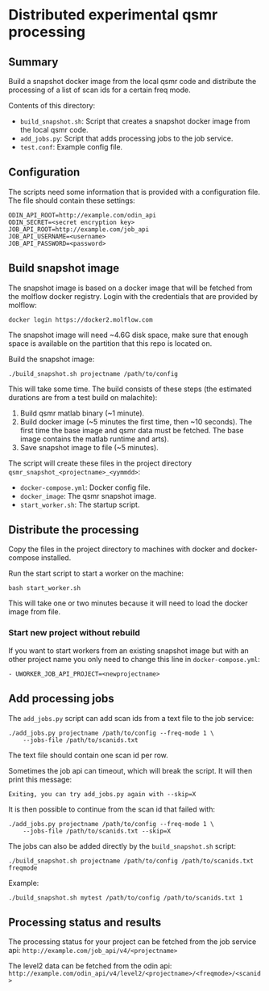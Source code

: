 # Distributed experimental qsmr processing

## Summary

Build a snapshot docker image from the local qsmr code and distribute the
processing of a list of scan ids for a certain freq mode.

Contents of this directory:

* `build_snapshot.sh`: Script that creates a snapshot docker image
  from the local qsmr code.
* `add_jobs.py`: Script that adds processing jobs to the job service.
* `test.conf`: Example config file.

## Configuration

The scripts need some information that is provided with a configuration file.
The file should contain these settings:

    ODIN_API_ROOT=http://example.com/odin_api
    ODIN_SECRET=<secret encryption key>
    JOB_API_ROOT=http://example.com/job_api
    JOB_API_USERNAME=<username>
    JOB_API_PASSWORD=<password>

## Build snapshot image

The snapshot image is based on a docker image that will be fetched from the
molflow docker registry. Login with the credentials that are provided by
molflow:

    docker login https://docker2.molflow.com

The snapshot image will need ~4.6G disk space, make sure that enough space
is available on the partition that this repo is located on.

Build the snapshot image:

    ./build_snapshot.sh projectname /path/to/config

This will take some time. The build consists of these steps (the estimated
durations are from a test build on malachite):

1. Build qsmr matlab binary (~1 minute).
1. Build docker image (~5 minutes the first time, then ~10 seconds). The first
   time the base image and qsmr data must be fetched. The base image contains
   the matlab runtime and arts).
1. Save snapshot image to file (~5 minutes).

The script will create these files in the project directory
`qsmr_snapshot_<projectname>_<yymmdd>`:

* `docker-compose.yml`: Docker config file.
* `docker_image`: The qsmr snapshot image.
* `start_worker.sh`: The startup script.

## Distribute the processing

Copy the files in the project directory to machines with docker and
docker-compose installed.

Run the start script to start a worker on the machine:

    bash start_worker.sh

This will take one or two minutes because it will need to load the docker
image from file.

### Start new project without rebuild

If you want to start workers from an existing snapshot image but with an other
project name you only need to change this line in `docker-compose.yml`:

    - UWORKER_JOB_API_PROJECT=<newprojectname>

## Add processing jobs

The `add_jobs.py` script can add scan ids from a text file to the job service:

    ./add_jobs.py projectname /path/to/config --freq-mode 1 \
        --jobs-file /path/to/scanids.txt

The text file should contain one scan id per row.

Sometimes the job api can timeout, which will break the script.
It will then print this message:

    Exiting, you can try add_jobs.py again with --skip=X

It is then possible to continue from the scan id that failed with:

    ./add_jobs.py projectname /path/to/config --freq-mode 1 \
        --jobs-file /path/to/scanids.txt --skip=X

The jobs can also be added directly by the `build_snapshot.sh` script:

    ./build_snapshot.sh projectname /path/to/config /path/to/scanids.txt freqmode

Example:

    ./build_snapshot.sh mytest /path/to/config /path/to/scanids.txt 1

## Processing status and results

The processing status for your project can be fetched from the job service api:
`http://example.com/job_api/v4/<projectname>`

The level2 data can be fetched from the odin api:
`http://example.com/odin_api/v4/level2/<projectname>/<freqmode>/<scanid>`
